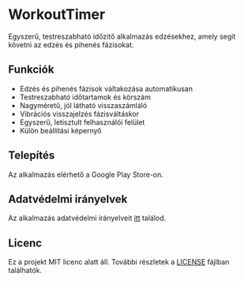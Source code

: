 # WorkoutTimer

Egyszerű, testreszabható időzítő alkalmazás edzésekhez, amely segít követni az edzés és pihenés fázisokat.

## Funkciók

- Edzés és pihenés fázisok váltakozása automatikusan
- Testreszabható időtartamok és körszám
- Nagyméretű, jól látható visszaszámláló
- Vibrációs visszajelzés fázisváltáskor
- Egyszerű, letisztult felhasználói felület
- Külön beállítási képernyő

## Telepítés

Az alkalmazás elérhető a Google Play Store-on.

## Adatvédelmi irányelvek

Az alkalmazás adatvédelmi irányelveit [itt](PRIVACY_POLICY.md) találod.

## Licenc

Ez a projekt MIT licenc alatt áll. További részletek a [LICENSE](LICENSE) fájlban találhatók. 